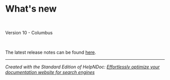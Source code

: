 # What's new

&nbsp;

Version 10 - Columbus

&nbsp;

The latest release notes can be found [here](<https://sourceforge.net/projects/electricdss/files/> "target=\"\_blank\"").

***
_Created with the Standard Edition of HelpNDoc: [Effortlessly optimize your documentation website for search engines](<https://www.helpndoc.com/feature-tour/produce-html-websites/>)_
